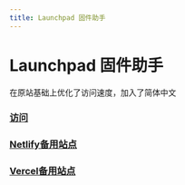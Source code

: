 ```yaml
---
title: Launchpad 固件助手
---
```

# Launchpad 固件助手
在原站基础上优化了访问速度，加入了简体中文  
  
### [访问](https://fw.urauto.ltd)
### [Netlify备用站点](https://lp-fwutil-cn.netlify.app/)
### [Vercel备用站点](https://lpfw-zh-cn.vercel.app/)